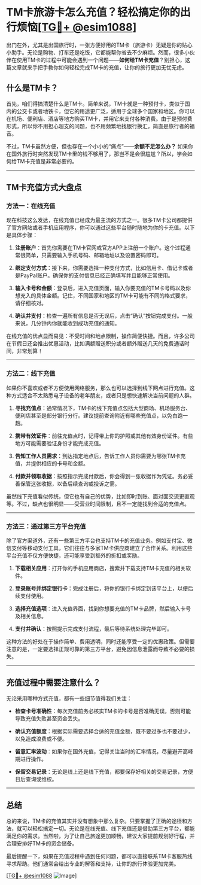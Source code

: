 # TM卡旅游卡怎么充值？轻松搞定你的出行烦恼[[TG💪+ @esim1088](https://t.me/s/esim1088)]

出门在外，尤其是出国旅行时，一张方便好用的TM卡（旅游卡）无疑是你的贴心小助手。无论是购物、打车还是吃饭，它都能帮你省去不少麻烦。然而，很多小伙伴在使用TM卡的过程中可能会遇到一个问题——**如何给TM卡充值**？别担心，这篇文章就来手把手教你如何轻松完成TM卡的充值，让你的旅行更加无忧无虑。

## 什么是TM卡？

首先，咱们得搞清楚什么是TM卡。简单来说，TM卡就是一种预付卡，类似于国内的公交卡或者地铁卡，但它的用途更广泛，适用于全球多个国家和地区。你可以在机场、便利店、酒店等地方购买TM卡，并用它来支付各种消费。由于是预付费形式，所以你不用担心超支的问题，也不用频繁地找银行换汇，简直是旅行者的福音。

不过，TM卡虽然方便，但也存在一个小小的“痛点”——**余额不足怎么办？** 如果你在国外旅行时突然发现TM卡里的钱不够用了，那岂不是会很尴尬？所以，学会如何给TM卡充值是非常必要的。

---

## TM卡充值方式大盘点

### 方法一：在线充值

现在科技这么发达，在线充值已经成为最主流的方式之一。很多TM卡公司都提供了官方网站或者手机应用程序，你可以通过这些平台随时随地为你的卡充值。以下是具体步骤：

1. **注册账户**：首先你需要在TM卡官网或官方APP上注册一个账户。这个过程通常很简单，只需要输入手机号码、邮箱地址以及设置密码即可。
   
2. **绑定支付方式**：接下来，你需要选择一种支付方式，比如信用卡、借记卡或者是PayPal账户。确保你的支付信息已经正确填写并且能够正常使用。

3. **输入卡号和金额**：登录后，进入充值页面，输入你要充值的TM卡号码以及你想充入的具体金额。记住，不同国家和地区的TM卡可能有不同的格式要求，请仔细核对。

4. **确认并支付**：检查一遍所有信息是否无误后，点击“确认”按钮完成支付。一般来说，几分钟内你就能收到成功充值的通知。

在线充值的优点显而易见：不受时间和地点限制，操作简便快捷。而且，许多公司在节假日还会推出优惠活动，比如满额赠送积分或者额外赠送几天的免费通话时间，非常划算！

---

### 方法二：线下充值

如果你不喜欢或者不方便使用网络服务，那么也可以选择到线下网点进行充值。这种方式适合不太熟悉电子设备的老年朋友，或者只是想快速解决当前问题的人群。

1. **寻找充值点**：通常情况下，TM卡的线下充值点包括大型商场、机场服务台、便利店甚至是部分银行分行。建议提前查询附近有哪些充值点，以免白跑一趟。

2. **携带有效证件**：前往充值点时，记得带上你的护照或其他有效身份证件。有些地方可能需要验证身份才能完成充值。

3. **告知工作人员需求**：到达指定地点后，告诉工作人员你需要为哪张TM卡充值，并提供相应的卡号和金额。

4. **付款并领取收据**：按照指示完成付款后，你会得到一张收据作为凭证。务必妥善保管这张收据，以备后续查询或投诉之需。

虽然线下充值看似传统，但它也有自己的优势，比如即时到账、面对面交流更直观等。不过，缺点也很明显——受营业时间限制，且不一定能找到合适的充值点。

---

### 方法三：通过第三方平台充值

除了官方渠道外，还有一些第三方平台也支持TM卡的充值业务。例如支付宝、微信支付等移动支付工具，它们往往与多家TM卡供应商建立了合作关系。利用这些平台充值不仅方便快捷，还可能享受到额外的折扣或奖励。

1. **下载相关应用**：打开你的手机应用商店，搜索并下载支持TM卡充值的相关软件。

2. **登录账号并绑定银行卡**：完成注册后，将你的银行卡绑定到该平台上，以便后续支付使用。

3. **选择充值选项**：进入充值界面，找到你想要充值的TM卡品牌，然后输入卡号及相关信息。

4. **支付并确认**：按照提示完成支付流程，最后等待系统处理完毕即可。

这种方法的好处在于操作简单、费用透明，同时还能享受一定的优惠政策。但需要注意的是，一定要选择正规可靠的第三方平台，避免因信息泄露而导致不必要的损失。

---

## 充值过程中需要注意什么？

无论采用哪种方式充值，都有一些细节值得我们关注：

- **检查卡号准确性**：每次充值前务必核实TM卡的卡号是否准确无误，否则可能导致充值失败甚至资金丢失。
  
- **确认充值额度**：根据实际需要选择合适的充值金额，既不要过多也不要过少，以免造成浪费或不便。

- **留意汇率波动**：如果你在国外充值，记得关注当时的汇率情况，尽量避开高峰期进行操作。

- **保留交易记录**：无论是线上还是线下充值，都要保存好相关的交易记录，方便日后查询或维权。

---

## 总结

总的来说，TM卡的充值其实并没有想象中那么复杂。只要掌握了正确的途径和方法，就可以轻松搞定一切。无论是在线充值、线下充值还是借助第三方平台，都能满足你的需求。当然啦，为了让自己旅途更加顺畅，建议大家提前规划好行程，并合理安排好TM卡的资金储备。

最后提醒一下，如果在充值过程中遇到任何问题，都可以直接联系TM卡客服热线寻求帮助。他们通常会给出专业的解答和支持，让你的旅行体验更加完美。

[[TG💪+ @esim1088](https://t.me/s/esim1088) ![Image](https://i.postimg.cc/4NQfJmqS/Snipaste-2025-05-13-00-14-12.png)]
